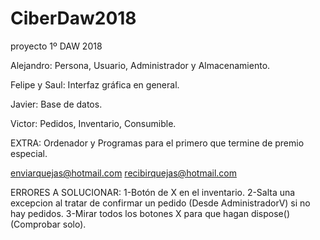 # CiberDaw2018
proyecto 1º DAW 2018

Alejandro: Persona, Usuario, Administrador y Almacenamiento.

Felipe y Saul: Interfaz gráfica en general.

Javier: Base de datos.

Victor: Pedidos, Inventario, Consumible.

EXTRA: Ordenador y Programas para el primero que termine de premio especial.

enviarquejas@hotmail.com
recibirquejas@hotmail.com

ERRORES A SOLUCIONAR:
1-Botón de X en el inventario.
2-Salta una excepcion al tratar de confirmar un pedido (Desde AdministradorV) si no hay pedidos.
3-Mirar todos los botones X para que hagan dispose() (Comprobar solo).
